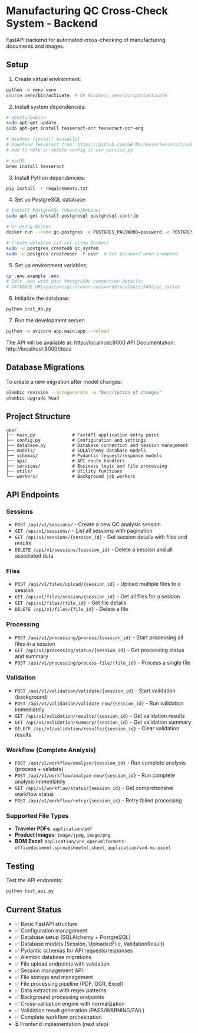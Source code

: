 # Manufacturing QC Cross-Check System - Backend

FastAPI backend for automated cross-checking of manufacturing documents and images.

## Setup

1. Create virtual environment:
```bash
python -m venv venv
source venv/bin/activate  # On Windows: venv\Scripts\activate
```

2. Install system dependencies:
```bash
# Ubuntu/Debian
sudo apt-get update
sudo apt-get install tesseract-ocr tesseract-ocr-eng

# Windows (install manually)
# Download Tesseract from: https://github.com/UB-Mannheim/tesseract/wiki
# Add to PATH or update config in ocr_service.py

# macOS
brew install tesseract
```

3. Install Python dependencies:
```bash
pip install -r requirements.txt
```

4. Set up PostgreSQL database:
```bash
# Install PostgreSQL (Ubuntu/Debian)
sudo apt-get install postgresql postgresql-contrib

# Or using Docker
docker run --name qc-postgres -e POSTGRES_PASSWORD=password -e POSTGRES_DB=qc_system -p 5432:5432 -d postgres:15

# Create database (if not using Docker)
sudo -u postgres createdb qc_system
sudo -u postgres createuser -P user  # Set password when prompted
```

5. Set up environment variables:
```bash
cp .env.example .env
# Edit .env with your PostgreSQL connection details:
# DATABASE_URL=postgresql://user:password@localhost:5432/qc_system
```

6. Initialize the database:
```bash
python init_db.py
```

7. Run the development server:
```bash
python -m uvicorn app.main:app --reload
```

The API will be available at: http://localhost:8000
API Documentation: http://localhost:8000/docs

## Database Migrations

To create a new migration after model changes:
```bash
alembic revision --autogenerate -m "Description of changes"
alembic upgrade head
```

## Project Structure

```
app/
├── main.py              # FastAPI application entry point
├── config.py            # Configuration and settings
├── database.py          # Database connection and session management
├── models/              # SQLAlchemy database models
├── schemas/             # Pydantic request/response models
├── api/                 # API route handlers
├── services/            # Business logic and file processing
├── utils/               # Utility functions
└── workers/             # Background job workers
```

## API Endpoints

### Sessions
- `POST /api/v1/sessions/` - Create a new QC analysis session
- `GET /api/v1/sessions/` - List all sessions with pagination
- `GET /api/v1/sessions/{session_id}` - Get session details with files and results
- `DELETE /api/v1/sessions/{session_id}` - Delete a session and all associated data

### Files
- `POST /api/v1/files/upload/{session_id}` - Upload multiple files to a session
- `GET /api/v1/files/session/{session_id}` - Get all files for a session
- `GET /api/v1/files/{file_id}` - Get file details
- `DELETE /api/v1/files/{file_id}` - Delete a file

### Processing
- `POST /api/v1/processing/process/{session_id}` - Start processing all files in a session
- `GET /api/v1/processing/status/{session_id}` - Get processing status and summary
- `POST /api/v1/processing/process-file/{file_id}` - Process a single file

### Validation
- `POST /api/v1/validation/validate/{session_id}` - Start validation (background)
- `POST /api/v1/validation/validate-now/{session_id}` - Run validation immediately
- `GET /api/v1/validation/results/{session_id}` - Get validation results
- `GET /api/v1/validation/summary/{session_id}` - Get validation summary
- `DELETE /api/v1/validation/results/{session_id}` - Clear validation results

### Workflow (Complete Analysis)
- `POST /api/v1/workflow/analyze/{session_id}` - Run complete analysis (process + validate)
- `POST /api/v1/workflow/analyze-now/{session_id}` - Run complete analysis immediately
- `GET /api/v1/workflow/status/{session_id}` - Get comprehensive workflow status
- `POST /api/v1/workflow/retry/{session_id}` - Retry failed processing

### Supported File Types
- **Traveler PDFs**: `application/pdf`
- **Product Images**: `image/jpeg`, `image/png`
- **BOM Excel**: `application/vnd.openxmlformats-officedocument.spreadsheetml.sheet`, `application/vnd.ms-excel`

## Testing

Test the API endpoints:
```bash
python test_api.py
```

## Current Status

- ✅ Basic FastAPI structure
- ✅ Configuration management  
- ✅ Database setup (SQLAlchemy + PostgreSQL)
- ✅ Database models (Session, UploadedFile, ValidationResult)
- ✅ Pydantic schemas for API requests/responses
- ✅ Alembic database migrations
- ✅ File upload endpoints with validation
- ✅ Session management API
- ✅ File storage and management
- ✅ File processing pipeline (PDF, OCR, Excel)
- ✅ Data extraction with regex patterns
- ✅ Background processing endpoints
- ✅ Cross-validation engine with normalization
- ✅ Validation result generation (PASS/WARNING/FAIL)
- ✅ Complete workflow orchestration
- ⏳ Frontend implementation (next step)
